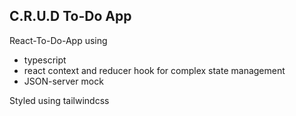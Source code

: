 ## C.R.U.D To-Do App

React-To-Do-App using

- typescript
- react context and reducer hook for complex state management
- JSON-server mock

Styled using tailwindcss
